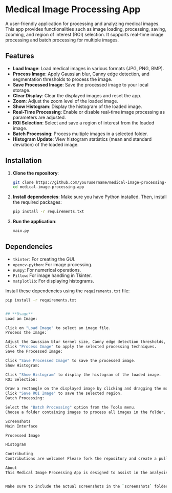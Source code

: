 # Medical Image Processing App

A user-friendly application for processing and analyzing medical images. This app provides functionalities such as image loading, processing, saving, zooming, and region of interest (ROI) selection. It supports real-time image processing and batch processing for multiple images.

## Features

- **Load Image**: Load medical images in various formats (JPG, PNG, BMP).
- **Process Image**: Apply Gaussian blur, Canny edge detection, and segmentation thresholds to process the image.
- **Save Processed Image**: Save the processed image to your local storage.
- **Clear Display**: Clear the displayed images and reset the app.
- **Zoom**: Adjust the zoom level of the loaded image.
- **Show Histogram**: Display the histogram of the loaded image.
- **Real-Time Processing**: Enable or disable real-time image processing as parameters are adjusted.
- **ROI Selection**: Select and save a region of interest from the loaded image.
- **Batch Processing**: Process multiple images in a selected folder.
- **Histogram Update**: View histogram statistics (mean and standard deviation) of the loaded image.

## Installation

1. **Clone the repository**:
    ```bash
    git clone https://github.com/yourusername/medical-image-processing-app.git
    cd medical-image-processing-app
    ```

2. **Install dependencies**:
    Make sure you have Python installed. Then, install the required packages:
    ```bash
    pip install -r requirements.txt
    ```

3. **Run the application**:
    ```bash
    main.py
    ```

## Dependencies

- `tkinter`: For creating the GUI.
- `opencv-python`: For image processing.
- `numpy`: For numerical operations.
- `Pillow`: For image handling in Tkinter.
- `matplotlib`: For displaying histograms.

Install these dependencies using the `requirements.txt` file:
```bash
pip install -r requirements.txt


## **Usage**
Load an Image:

Click on "Load Image" to select an image file.
Process the Image:

Adjust the Gaussian blur kernel size, Canny edge detection thresholds, and segmentation threshold using the sliders.
Click "Process Image" to apply the selected processing techniques.
Save the Processed Image:

Click "Save Processed Image" to save the processed image.
Show Histogram:

Click "Show Histogram" to display the histogram of the loaded image.
ROI Selection:

Draw a rectangle on the displayed image by clicking and dragging the mouse to select a region of interest.
Click "Save ROI Image" to save the selected region.
Batch Processing:

Select the "Batch Processing" option from the Tools menu.
Choose a folder containing images to process all images in the folder.

Screenshots
Main Interface

Processed Image

Histogram

Contributing
Contributions are welcome! Please fork the repository and create a pull request with your changes.

About
This Medical Image Processing App is designed to assist in the analysis and processing of medical images, providing essential tools for researchers and healthcare professionals.


Make sure to include the actual screenshots in the `screenshots` folder and adjust the paths accordingly. Replace `yourusername` with your actual GitHub username in the repository URL. Adjust the content as necessary to match your specific implementation and project details.
